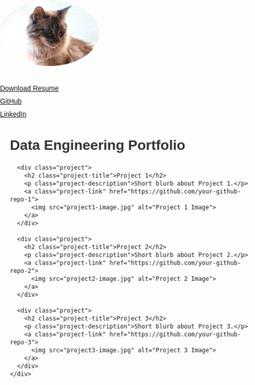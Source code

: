 <!DOCTYPE html>
<html>
<head>
  <title>Data Engineering Portfolio</title>
  <style>
    body {
      font-family: Arial, sans-serif;
      margin: 0;
      padding: 0;
    }

    .container {
      display: flex;
      flex-direction: row;
      padding: 20px;
    }

    .sidebar {
      flex: 0 0 250px;
    }

    .content {
      flex: 1;
      padding-left: 20px;
    }

    h1 {
      color: #333;
      margin-bottom: 20px;
    }

    img {
      width: 200px;
      border-radius: 50%;
      margin-bottom: 20px;
    }

    ul {
      list-style-type: none;
      padding: 0;
    }

    li {
      margin-bottom: 10px;
    }

    .project {
      margin-bottom: 30px;
    }

    .project-title {
      font-size: 20px;
      color: #333;
      margin-bottom: 5px;
    }

    .project-description {
      color: #555;
    }

    .project-link {
      color: #007bff;
      text-decoration: none;
    }

    .project-link:hover {
      text-decoration: underline;
    }
  </style>
</head>
<body>
  <div class="container">
    <div class="sidebar">
      <img src="profile-image.jpg" alt="Profile Image">
      <ul>
        <li><a href="resume.pdf">Download Resume</a></li>
        <li><a href="https://github.com/bollig-michael">GitHub</a></li>
        <li><a href="https://www.linkedin.com/in/michael-bollig-b5aa7185/">LinkedIn</a></li>
      </ul>
    </div>
    <div class="content">
      <h1>Data Engineering Portfolio</h1>

      <div class="project">
        <h2 class="project-title">Project 1</h2>
        <p class="project-description">Short blurb about Project 1.</p>
        <a class="project-link" href="https://github.com/your-github-repo-1">
          <img src="project1-image.jpg" alt="Project 1 Image">
        </a>
      </div>

      <div class="project">
        <h2 class="project-title">Project 2</h2>
        <p class="project-description">Short blurb about Project 2.</p>
        <a class="project-link" href="https://github.com/your-github-repo-2">
          <img src="project2-image.jpg" alt="Project 2 Image">
        </a>
      </div>

      <div class="project">
        <h2 class="project-title">Project 3</h2>
        <p class="project-description">Short blurb about Project 3.</p>
        <a class="project-link" href="https://github.com/your-github-repo-3">
          <img src="project3-image.jpg" alt="Project 3 Image">
        </a>
      </div>
    </div>
  </div>
</body>
</html>
